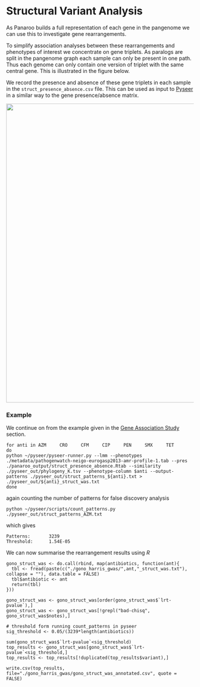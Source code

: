 # Structural Variant Analysis

As Panaroo builds a full representation of each gene in the pangenome we can use this to investigate gene rearrangements. 

To simplify association analyses between these rearrangements and phenotypes of interest we concentrate on gene triplets. As paralogs are split in the pangenome graph each sample can only be present in one path. Thus each genome can only contain one version of triplet with the same central gene. This is illustrated in the figure below.

We record the presence and absence of these gene triplets in each sample in the `struct_presence_absence.csv` file. This can be used as input to [Pyseer](https://pyseer.readthedocs.io/en/master/) in a similar way to the gene presence/absence matrix.

<img src="_figures/structural_variants.png" width="800">

### Example

We continue on from the example given in the [Gene Association Study](/post/pwas.md) section.

```
for anti in AZM     CRO     CFM     CIP     PEN     SMX     TET
do
python ~/pyseer/pyseer-runner.py --lmm --phenotypes ./metadata/pathogenwatch-neigo-eurogasp2013-amr-profile-1.tab --pres ./panaroo_output/struct_presence_absence.Rtab --similarity ./pyseer_out/phylogeny_K.tsv --phenotype-column $anti --output-patterns ./pyseer_out/struct_patterns_${anti}.txt > ./pyseer_out/${anti}_struct_was.txt
done
```

again counting the number of patterns for false discovery analysis

```
python ~/pyseer/scripts/count_patterns.py ./pyseer_out/struct_patterns_AZM.txt
```

which gives

```
Patterns:       3239
Threshold:      1.54E-05
```

We can now summarise the rearrangement results using *R*

```{r}
gono_struct_was <- do.call(rbind, map(antibiotics, function(ant){
  tbl <- fread(paste(c("./gono_harris_gwas/",ant,"_struct_was.txt"), collapse = ""), data.table = FALSE)
  tbl$antibiotic <- ant
  return(tbl)
}))

gono_struct_was <- gono_struct_was[order(gono_struct_was$`lrt-pvalue`),]
gono_struct_was <- gono_struct_was[!grepl("bad-chisq", gono_struct_was$notes),]

# threshold form running count_patterns in pyseer
sig_threshold <- 0.05/(3239*length(antibiotics))

sum(gono_struct_was$`lrt-pvalue`<sig_threshold)
top_results <- gono_struct_was[gono_struct_was$`lrt-pvalue`<sig_threshold,]
top_results <- top_results[!duplicated(top_results$variant),]

write.csv(top_results, file="./gono_harris_gwas/gono_struct_was_annotated.csv", quote = FALSE)
```
